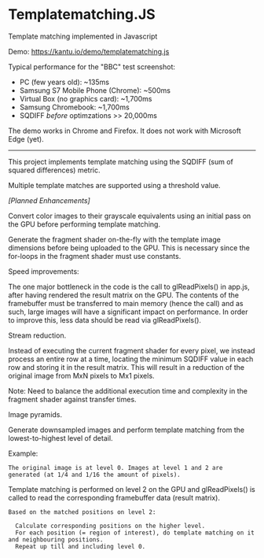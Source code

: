 # Templatematching.JS 

Template matching implemented in Javascript

Demo: https://kantu.io/demo/templatematching.js 

Typical performance for the "BBC" test screenshot:

- PC (few years old): ~135ms
- Samsung S7 Mobile Phone (Chrome): ~500ms
- Virtual Box (no graphics card): ~1,700ms
- Samsung Chromebook: ~1,700ms
- SQDIFF *before* optimzations >> 20,000ms 

The demo works in Chrome and Firefox. It does not work with Microsoft Edge (yet).

********************

This project implements template matching using the SQDIFF (sum of squared differences) metric.

Multiple template matches are supported using a threshold value.

*[Planned Enhancements]*

Convert color images to their grayscale equivalents using an initial pass on the GPU before performing template matching.

Generate the fragment shader on-the-fly with the template image dimensions before being uploaded to the GPU. This is necessary 
since the for-loops in the fragment shader must use constants.

Speed improvements:

   The one major bottleneck in the code is the call to glReadPixels() in app.js, after having rendered the result matrix on the GPU.
   The contents of the framebuffer must be transferred to main memory (hence the call) and as such, large images will 
   have a significant impact on performance. In order to improve this, less data should be read via glReadPixels().

Stream reduction.

   Instead of executing the current fragment shader for every pixel, we instead process an entire row at a time, locating
   the minimum SQDIFF value in each row and storing it in the result matrix. This will result in a reduction of the original image 
   from MxN pixels to Mx1 pixels. 

   Note: Need to balance the additional execution time and complexity in the fragment shader against transfer times.

Image pyramids.

  Generate downsampled images and perform template matching from the lowest-to-highest level of detail.

   Example: 
        
    The original image is at level 0. Images at level 1 and 2 are generated (at 1/4 and 1/16 the amount of pixels).
        
   Template matching is performed on level 2 on the GPU and glReadPixels() is called to read the corresponding framebuffer data (result matrix).
        
    Based on the matched positions on level 2: 
        
      Calculate corresponding positions on the higher level. 
      For each position (= region of interest), do template matching on it and neighbouring positions.  
      Repeat up till and including level 0.
